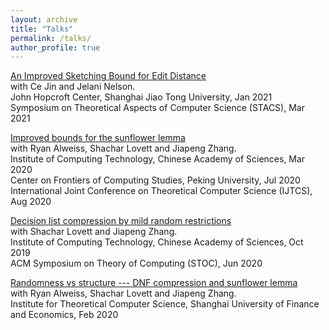 ```yaml
---
layout: archive
title: "Talks"
permalink: /talks/
author_profile: true
---
```


[An Improved Sketching Bound for Edit Distance](../slides/sketching-editdist.pptx)<br>
with Ce Jin and Jelani Nelson.<br>
John Hopcroft Center, Shanghai Jiao Tong University, Jan 2021<br>
Symposium on Theoretical Aspects of Computer Science (STACS), Mar 2021

[Improved bounds for the sunflower lemma](../slides/Sunflower.pdf)<br>
with Ryan Alweiss, Shachar Lovett and Jiapeng Zhang.<br>
Institute of Computing Technology, Chinese Academy of Sciences, Mar 2020<br>
Center on Frontiers of Computing Studies, Peking University, Jul 2020<br>
International Joint Conference on Theoretical Computer Science (IJTCS), Aug 2020

[Decision list compression by mild random restrictions](../slides/DLcompression.pdf)<br>
with Shachar Lovett and Jiapeng Zhang.<br>
Institute of Computing Technology, Chinese Academy of Sciences, Oct 2019<br>
ACM Symposium on Theory of Computing (STOC), Jun 2020

[Randomness vs structure --- DNF compression and sunflower lemma](../slides/DNF+sunflower.pdf)<br>
with Ryan Alweiss, Shachar Lovett and Jiapeng Zhang.<br>
Institute for Theoretical Computer Science, Shanghai University of Finance and Economics, Feb 2020
